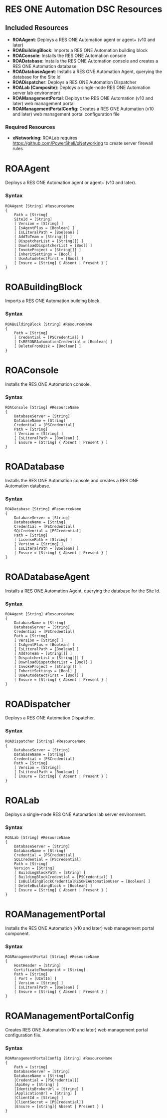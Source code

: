 RES ONE Automation DSC Resources
================================

## Included Resources

* **ROAAgent**: Deploys a RES ONE Automation agent or agent+ (v10 and later)
* **ROABuildingBlock**: Imports a RES ONE Automation building block
* **ROAConsole**: Installs the RES ONE Automation console
* **ROADatabase**: Installs the RES ONE Automation console and creates a RES ONE Automation database
* **ROADatabaseAgent**: Installs a RES ONE Automation Agent, querying the database for the Site Id
* **ROADispatcher**: Deploys a RES ONE Automation Dispatcher
* **ROALab (Composite)**: Deploys a single-node RES ONE Automation server lab environment
* **ROAManagementPortal**: Deploys the RES ONE Automation (v10 and later) web management portal
* **ROAManagementPortalConfig**: Creates a RES ONE Automation (v10 and later) web management portal configuration file

### Required Resources

* **xNetworking**: ROALab requires https://github.com/PowerShell/xNetworking to create server firewall rules

ROAAgent
========

Deploys a RES ONE Automation agent or agent+ (v10 and later).

### Syntax

```
ROAAgent [String] #ResourceName
{
    Path = [String]
    SiteId = [String]
    [ Version = [String] ]
    [ IsAgentPlus = [Boolean] ]
    [ IsLiteralPath = [Boolean] ]
    [ AddToTeam = [String[]] ]
    [ DispatcherList = [String[]] ]
    [ DownloadDispatcherList = [Bool] ]
    [ InvokeProject = [String[]] ]
    [ InheritSettings = [Bool] ]
    [ UseAutodetectFirst = [Bool] ]
    [ Ensure = [String] { Absent | Present } ]
}
```

ROABuildingBlock
===================

Imports a RES ONE Automation building block.

### Syntax

```
ROABuildingBlock [String] #ResourceName
{
    Path = [String]
    [ Credential = [PSCredential] ]
    [ IsRESONEAutomationCredential = [Boolean] ]
    [ DeleteFromDisk = [Boolean] ]
}
```

ROAConsole
==========

Installs the RES ONE Automation console.

### Syntax

```
ROAConsole [String] #ResourceName
{
    DatabaseServer = [String]
    DatabaseName = [String]
    Credential = [PSCredential]
    Path = [String]
    [ Version = [String] ]
    [ IsLiteralPath = [Boolean] ]
    [ Ensure = [String] { Absent | Present } ]
}
```

ROADatabase
===========

Installs the RES ONE Automation console and creates a RES ONE Automation database.

### Syntax

```
ROADatabase [String] #ResourceName
{
    DatabaseServer = [String]
    DatabaseName = [String]
    Credential = [PSCredential]
    SQLCredential = [PSCredential]
    Path = [String]
    [ LicensePath = [String] ]
    [ Version = [String] ]
    [ IsLiteralPath = [Boolean] ]
    [ Ensure = [String] { Absent | Present } ]
}
```

ROADatabaseAgent
================

Installs a RES ONE Automation Agent, querying the database for the Site Id.

### Syntax

```
ROAAgent [String] #ResourceName
{
    DatabaseName = [String]
    DatabaseServer = [String]
    Credential = [PSCredential]
    Path = [String]
    [ Version = [String] ]
    [ IsAgentPlus = [Boolean] ]
    [ IsLiteralPath = [Boolean] ]
    [ AddToTeam = [String[]] ]
    [ DispatcherList = [String[]] ]
    [ DownloadDispatcherList = [Bool] ]
    [ InvokeProject = [String[]] ]
    [ InheritSettings = [Bool] ]
    [ UseAutodetectFirst = [Bool] ]
    [ Ensure = [String] { Absent | Present } ]
}

```

ROADispatcher
=============

Deploys a RES ONE Automation Dispatcher.

### Syntax

```
ROADispatcher [String] #ResourceName
{
    DatabaseServer = [String]
    DatabaseName = [String]
    Credential = [PSCredential]
    Path = [String]
    [ Version = [String]]
    [ IsLiteralPath = [Boolean] ]
    [ Ensure = [String] { Absent | Present } ]
}

```

ROALab
======

Deploys a single-node RES ONE Automation lab server environment.

### Syntax

```
ROALab [String] #ResourceName
{
    DatabaseServer = [String]
    DatabaseName = [String]
    Credential = [PSCredential]
    SQLCredential = [PSCredential]
    Path = [String]
    Version = [String]
    [ BuildingBlockPath = [String] ]
    [ BuildingBlockCredential = [PSCredential] ]
    [ IsBuildingBlockCredentialRESONEAutomationUser = [Boolean] ]
    [ DeleteBuildingBlock = [Boolean] ]
    [ Ensure = [String] { Absent | Present } ]
}
```

ROAManagementPortal
===================

Installs the RES ONE Automation (v10 and later) web management portal component.

### Syntax

```
ROAManagementPortal [String] #ResourceName
{
    HostHeader = [String]
    CertificateThumbprint = [String]
    Path = [String]
    [ Port = [UInt16] ]
    [ Version = [String] ]
    [ IsLiteralPath = [Boolean] ]
    [ Ensure = [String] { Absent | Present } ]
}
```

ROAManagementPortalConfig
=========================

Creates RES ONE Automation (v10 and later) web management portal configuration file.

### Syntax

```
ROAManagementPortalConfig [String] #ResourceName
{
    Path = [string]
    DatabaseServer = [String]
    DatabaseName = [String]
    [Credential = [PSCredential]]
    [ApiKey = [String] ]
    [IdentityBrokerUrl = [String] ]
    [ApplicationUrl = [String] ]
    [ClientId = [String] ]
    [ClientSecret = [PSCredential]]
    [Ensure = [string]{ Absent | Present } ]
}
```
